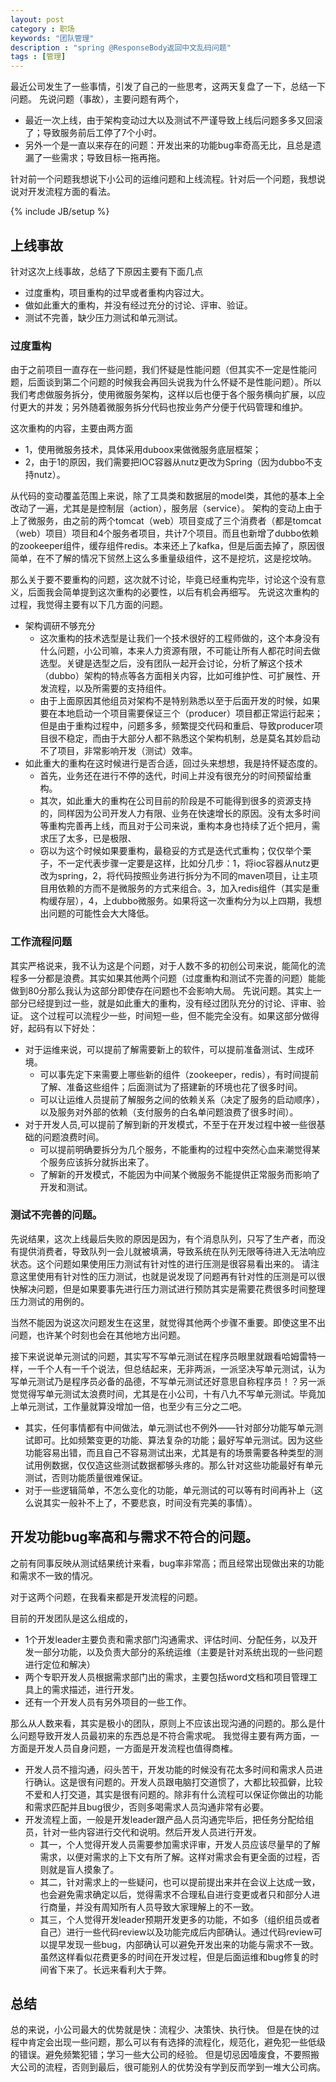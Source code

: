 ```yaml
---
layout: post
category : 职场
keywords: "团队管理"
description : "spring @ResponseBody返回中文乱码问题"
tags : [管理]
---
```


最近公司发生了一些事情，引发了自己的一些思考，这两天复盘了一下，总结一下问题。
先说问题（事故），主要问题有两个，
- 最近一次上线，由于架构变动过大以及测试不严谨导致上线后问题多多又回滚了；导致服务前后工停了7个小时。
- 另外一个是一直以来存在的问题：开发出来的功能bug率奇高无比，且总是遗漏了一些需求；导致目标一拖再拖。

针对前一个问题我想说下小公司的运维问题和上线流程。针对后一个问题，我想说说对开发流程方面的看法。

<!--break-->

{% include JB/setup %}

## 上线事故

针对这次上线事故，总结了下原因主要有下面几点
- 过度重构，项目重构的过早或者重构内容过大。
- 做如此重大的重构，并没有经过充分的讨论、评审、验证。
- 测试不完善，缺少压力测试和单元测试。


### 过度重构
由于之前项目一直存在一些问题，我们怀疑是性能问题（但其实不一定是性能问题，后面谈到第二个问题的时候我会再回头说我为什么怀疑不是性能问题）。所以我们考虑做服务拆分，使用微服务架构，这样以后也便于各个服务横向扩展，以应付更大的并发；另外随着微服务拆分代码也按业务产分便于代码管理和维护。

这次重构的内容，主要由两方面
- 1，使用微服务技术，具体采用duboox来做微服务底层框架；
- 2，由于1的原因，我们需要把IOC容器从nutz更改为Spring（因为dubbo不支持nutz）。

从代码的变动覆盖范围上来说，除了工具类和数据层的model类，其他的基本上全改动了一遍，尤其是是控制层（action），服务层（service）。
架构的变动上由于上了微服务，由之前的两个tomcat（web）项目变成了三个消费者（都是tomcat（web）项目）项目和4个服务者项目，共计7个项目。而且也新增了dubbo依赖的zookeeper组件，缓存组件redis。本来还上了kafka，但是后面去掉了，原因很简单，在不了解的情况下贸然上这么多重量级组件，这不是挖坑，这是挖坟呐。

那么关于要不要重构的问题，这次就不讨论，毕竟已经重构完毕，讨论这个没有意义，后面我会简单提到这次重构的必要性，以后有机会再细写。
先说这次重构的过程，我觉得主要有以下几方面的问题。
- 架构调研不够充分
   - 这次重构的技术选型是让我们一个技术很好的工程师做的，这个本身没有什么问题，小公司嘛，本来人力资源有限，不可能让所有人都花时间去做选型。关键是选型之后，没有团队一起开会讨论，分析了解这个技术（dubbo）架构的特点等各方面相关内容，比如可维护性、可扩展性、开发流程，以及所需要的支持组件。
   - 由于上面原因其他组员对架构不是特别熟悉以至于后面开发的时候，如果要在本地启动一个项目需要保证三个（producer）项目都正常运行起来；但是由于重构过程中，问题多多，频繁提交代码和重启、导致producer项目很不稳定，而由于大部分人都不熟悉这个架构机制，总是莫名其妙启动不了项目，非常影响开发（测试）效率。
- 如此重大的重构在这时候进行是否合适，回过头来想想，我是持怀疑态度的。
    - 首先，业务还在进行不停的迭代，时间上并没有很充分的时间预留给重构。
    - 其次，如此重大的重构在公司目前的阶段是不可能得到很多的资源支持的，同样因为公司开发人力有限、业务在快速增长的原因。没有太多时间等重构完善再上线，而且对于公司来说，重构本身也持续了近个把月，需求压了太多，已是极限、
    - 窃以为这个时候如果要重构，最稳妥的方式是迭代式重构；仅仅举个栗子，不一定代表步骤一定要是这样，比如分几步：1，将ioc容器从nutz更改为spring，2，将代码按照业务进行拆分为不同的maven项目，让主项目用依赖的方而不是微服务的方式来组合。3，加入redis组件（其实是重构缓存层），4，上dubbo微服务。如果将这一次重构分为以上四期，我想出问题的可能性会大大降低。

### 工作流程问题
 其实严格说来，我不认为这是个问题，对于人数不多的初创公司来说，能简化的流程多一分都是浪费。其实如果其他两个问题（过度重构和测试不完善的问题）能能做到80分那么我认为这部分即使存在问题也不会影响大局。
 先说问题。其实上一部分已经提到过一些，就是如此重大的重构，没有经过团队充分的讨论、评审、验证。
 这个过程可以流程少一些，时间短一些，但不能完全没有。如果这部分做得好，起码有以下好处：
 - 对于运维来说，可以提前了解需要新上的软件，可以提前准备测试、生成环境。
    - 可以事先定下来需要上哪些新的组件（zookeeper，redis），有时间提前了解、准备这些组件；后面测试为了搭建新的环境也花了很多时间。
    - 可以让运维人员提前了解服务之间的依赖关系（决定了服务的启动顺序），以及服务对外部的依赖（支付服务的白名单问题浪费了很多时间）。
- 对于开发人员,可以提前了解到新的开发模式，不至于在开发过程中被一些很基础的问题浪费时间。
    - 可以提前明确要拆分为几个服务，不能重构的过程中突然心血来潮觉得某个服务应该拆分就拆出来了。
    - 了解新的开发模式，不能因为中间某个微服务不能提供正常服务而影响了开发和测试。

### 测试不完善的问题。
先说结果，这次上线最后失败的原因是因为，有个消息队列，只写了生产者，而没有提供消费者，导致队列一会儿就被填满，导致系统在队列无限等待进入无法响应状态。这个问题如果使用压力测试有针对性的进行压测是很容易看出来的。
请注意这里使用有针对性的压力测试，也就是说发现了问题再有针对性的压测是可以很快解决问题，但是如果要事先进行压力测试进行预防其实是需要花费很多时间整理压力测试的用例的。

当然不能因为说这次问题发生在这里，就觉得其他两个步骤不重要。即使这里不出问题，也许某个时刻也会在其他地方出问题。

接下来说说单元测试的问题，其实写不写单元测试在程序员眼里就跟看哈姆雷特一样，一千个人有一千个说法，但总结起来，无非两派，一派坚决写单元测试，认为写单元测试乃是程序员必备的品德，不写单元测试还好意思自称程序员！？另一派觉觉得写单元测试太浪费时间，尤其是在小公司，十有八九不写单元测试。毕竟加上单元测试，工作量就算没增加一倍，也至少有三分之二吧。
- 其实，任何事情都有中间做法，单元测试也不例外——针对部分功能写单元测试即可。比如频繁变更的功能、算法复杂的功能；最好写单元测试。因为这些功能容易出错，而且自己不容易测试出来，尤其是有的场景需要各种类型的测试用例数据，仅仅造这些测试数据都够头疼的。那么针对这些功能最好有单元测试，否则功能质量很难保证。
- 对于一些逻辑简单，不怎么变化的功能，单元测试的可以等有时间再补上（这么说其实一般补不上了，不要悲哀，时间没有完美的事情）。

## 开发功能bug率高和与需求不符合的问题。

之前有同事反映从测试结果统计来看，bug率非常高；而且经常出现做出来的功能和需求不一致的情况。

对于这两个问题，在我看来都是开发流程的问题。

目前的开发团队是这么组成的，
- 1个开发leader主要负责和需求部门沟通需求、评估时间、分配任务，以及开发一部分功能，以及负责大部分的系统运维（主要是针对系统出现的一些问题进行定位和解决）
- 两个专职开发人员根据需求部门出的需求，主要包括word文档和项目管理工具上的需求描述，进行开发。
- 还有一个开发人员有另外项目的一些工作。

那么从人数来看，其实是极小的团队，原则上不应该出现沟通的问题的。那么是什么问题导致开发人员最初来的东西总是不符合需求呢。
我觉得主要有两方面，一方面是开发人员自身问题，一方面是开发流程也值得商榷。
- 开发人员不擅沟通，闷头苦干，开发功能的时候没有花太多时间和需求人员进行确认。这是很有问题的。开发人员跟电脑打交道惯了，大都比较孤僻，比较不爱和人打交道，其实是很有问题的。除非有什么流程可以保证你做出的功能和需求匹配并且bug很少，否则多喝需求人员沟通非常有必要。
- 开发流程上面，一般是开发leader跟产品人员沟通完毕后，把任务分配给组员，针对一些内容进行交代和说明。然后开发人员进行开发。
  - 其一，个人觉得开发人员需要参加需求评审，开发人员应该尽量早的了解需求，以便对需求的上下文有所了解。这样对需求会有更全面的过程，否则就是盲人摸象了。
  - 其二，针对需求上的一些疑问，也可以提前提出来并在会议上达成一致，也会避免需求确定以后，觉得需求不合理私自进行变更或者只和部分人进行商量，并没有周知所有人员导致大家理解上的不一致。
  - 其三，个人觉得开发leader预期开发更多的功能，不如多（组织组员或者自己）进行一些代码review以及功能完成后内部确认。通过代码review可以提早发现一些bug，内部确认可以避免开发出来的功能与需求不一致。虽然这样看似花费更多的时间在开发过程，但是后面运维和bug修复的时间省下来了。长远来看利大于弊。



## 总结

总的来说，小公司最大的优势就是快：流程少、决策快、执行快。
但是在快的过程中肯定会出现一些问题，那么可以有有选择的流程化，规范化，避免犯一些低级的错误。避免频繁犯错；学习一些大公司的经验。
但是切忌因噎废食，不要照搬大公司的流程，否则到最后，很可能别人的优势没有学到反而学到一堆大公司病。
